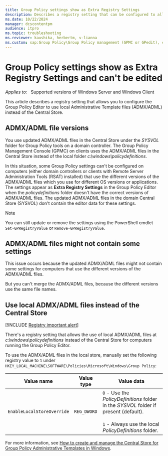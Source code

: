```yaml
---
title: Group Policy settings show as Extra Registry Settings
description: Describes a registry setting that can be configured to allow the Group Policy Editor to use local Administrative Template files (ADMX/ADML) instead of the Central Store.
ms.date: 10/22/2024
manager: dcscontentpm
audience: itpro
ms.topic: troubleshooting
ms.reviewer: kaushika, herbertm, v-lianna
ms.custom: sap:Group Policy\Group Policy management (GPMC or GPedit), csstroubleshoot
---
```

# Group Policy settings show as Extra Registry Settings and can't be edited

_Applies to:_ &nbsp; Supported versions of Windows Server and Windows Client

This article describes a registry setting that allows you to configure the Group Policy Editor to use local Administrative Template files (ADMX/ADML) instead of the Central Store.

## ADMX/ADML file versions

You use updated ADMX/ADML files in the Central Store under the *SYSVOL* folder for Group Policy tools on a domain controller. The Group Policy Management Console (GPMC) on clients uses the ADMX/ADML files in the Central Store instead of the local folder *c:\\windows\\policydefinitions*.

In this situation, some Group Policy settings can't be configured on computers (either domain controllers or clients with Remote Server Administration Tools (RSAT) installed) that use the different versions of the ADMX/ADML files which you use for different OS versions or applications. The settings appear as **Extra Registry Settings** in the Group Policy Editor when the *policydefinitions* folder doesn't have the correct versions of ADMX/ADML files. The updated ADMX/ADML files in the domain Central Store (SYSVOL) don't contain the editor data for these settings.

> [!NOTE]
> You can still update or remove the settings using the PowerShell cmdlet `Set-GPRegistryValue` or `Remove-GPRegistryValue`.

## ADMX/ADML files might not contain some settings

This issue occurs because the updated ADMX/ADML files might not contain some settings for computers that use the different versions of the ADMX/ADML files.

But you can't merge the ADMX/ADML files, because the different versions use the same file names.

## Use local ADMX/ADML files instead of the Central Store

[!INCLUDE [Registry important alert](../../includes/registry-important-alert.md)]

There's a registry setting that allows the use of local ADMX/ADML files at *c:\\windows\\policydefinitions* instead of the Central Store for computers running the Group Policy Editor.

To use the ADMX/ADML files in the local store, manually set the following registry value to `1` under `HKEY_LOCAL_MACHINE\SOFTWARE\Policies\Microsoft\Windows\Group Policy`:

|Value name|Value type|Value data|
|---------|---------|---------|
|`EnableLocalStoreOverride`|`REG_DWORD`|`0` - Use the *PolicyDefinitions* folder in the *SYSVOL* folder if present (default).</br></br>`1` - Always use the local *PolicyDefinitions* folder.|

For more information, see [How to create and manage the Central Store for Group Policy Administrative Templates in Windows](../../windows-client/group-policy/create-and-manage-central-store.md).

